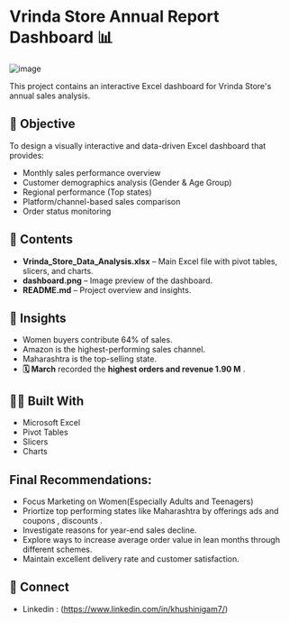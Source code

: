# Vrinda Store Annual Report Dashboard 📊

![image](https://github.com/user-attachments/assets/6433bdda-ce9b-4382-9066-4d523134ebcd)

This project contains an interactive Excel dashboard for Vrinda Store's annual sales analysis.

## 🎯 Objective
To design a visually interactive and data-driven Excel dashboard that provides:

- Monthly sales performance overview
- Customer demographics analysis (Gender & Age Group)
- Regional performance (Top states)
- Platform/channel-based sales comparison
- Order status monitoring

## 📂 Contents
- **Vrinda_Store_Data_Analysis.xlsx** – Main Excel file with pivot tables, slicers, and charts.
- **dashboard.png** – Image preview of the dashboard.
- **README.md** – Project overview and insights.

## 🧠 Insights
- Women buyers contribute 64% of sales.
- Amazon is the highest-performing sales channel.
- Maharashtra is the top-selling state.
- **🗓️ March** recorded the **highest orders and revenue 1.90 M** .

## 👩‍💻 Built With
- Microsoft Excel
- Pivot Tables
- Slicers
- Charts

## Final Recommendations:

- Focus Marketing on Women(Especially Adults and Teenagers)
- Priortize top performing states like Maharashtra by offerings ads and coupons , discounts .
- Investigate reasons for year-end sales decline.
- Explore ways to increase average order value in lean months through different schemes.
- Maintain excellent delivery rate and customer satisfaction.
  
## 🔗 Connect

- Linkedin : (https://www.linkedin.com/in/khushinigam7/)
